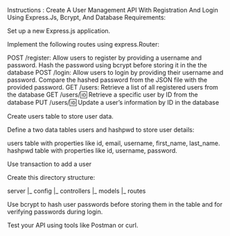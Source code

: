 Instructions : Create A User Management API With Registration And Login Using Express.Js, Bcrypt, And Database
Requirements:

Set up a new Express.js application.


Implement the following routes using express.Router:

POST /register: Allow users to register by providing a username and password. Hash the password using bcrypt before storing it in the the database
POST /login: Allow users to login by providing their username and password. Compare the hashed password from the JSON file with the provided password.
GET /users: Retrieve a list of all registered users from the database
GET /users/:id: Retrieve a specific user by ID from the database
PUT /users/:id: Update a user’s information by ID in the database

Create users table to store user data.


Define a two data tables users and hashpwd to store user details:

users table with properties like id, email, username, first_name, last_name.
hashpwd table with properties like id, username, password.

Use transaction to add a user


Create this directory structure:

server
    |_ config
    |_ controllers
    |_ models
    |_ routes


Use bcrypt to hash user passwords before storing them in the table and for verifying passwords during login.


Test your API using tools like Postman or curl.